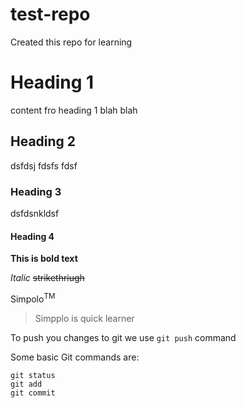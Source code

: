 # test-repo
Created this repo for learning

# Heading 1
content fro heading 1 blah blah
## Heading 2
dsfdsj
fdsfs
fdsf
### Heading 3
dsfdsnkldsf
#### Heading 4

**This is bold text**

*Italic*
~~strikethriugh~~

Simpolo<sup>TM</sup>

>Simpplo is quick learner

To push you changes to git we use `git push` command

Some basic Git commands are:
```
git status
git add
git commit
```
